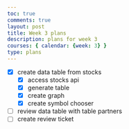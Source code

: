 ```yaml
---
toc: true
comments: true
layout: post
title: Week 3 plans
description: plans for week 3
courses: { calendar: {week: 3} }
type: plans
---
```


- [x] create data table from stocks
  - [x] access stocks api
  - [x] generate table
  - [x] create graph
  - [x] create symbol chooser
- [ ] review data table with table partners
- [ ] create review ticket